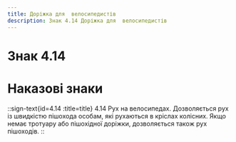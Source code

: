 ```yaml
---
title: Доріжка для  велосипедистів
description: Знак 4.14 Доріжка для  велосипедистів
---
```

# Знак 4.14
# Наказові знаки
::sign-text{id=4.14 :title=title}
4.14 Рух на велосипедах. Дозволяється рух із швидкістю пішохода особам, які рухаються в кріслах колісних. Якщо немає тротуару або пішохідної доріжки, дозволяється також рух пішоходів.
::